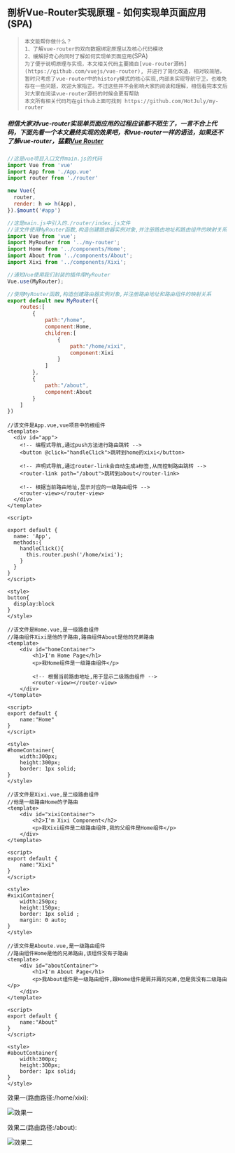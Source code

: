 ## 剖析Vue-Router实现原理 - 如何实现单页面应用(SPA)

> `本文能帮你做什么？`<br/>
> `1、了解vue-router的双向数据绑定原理以及核心代码模块`<br/>
> `2、缓解好奇心的同时了解如何实现单页面应用`(SPA)<br/>
> `为了便于说明原理与实现，本文相关代码主要摘自[vue-router源码](https://github.com/vuejs/vue-router), 并进行了简化改造，相对较简陋，暂时只考虑了vue-router中的history模式的核心实现,内部未实现导航守卫，也难免存在一些问题，欢迎大家指正。不过这些并不会影响大家的阅读和理解，相信看完本文后对大家在阅读vue-router源码的时候会更有帮助`<br/>
> `本文所有相关代码均在github上面可找到 https://github.com/HotJuly/my-router`<br/>

##### 相信大家对vue-router实现单页面应用的过程应该都不陌生了，一言不合上代码，下面先看一个本文最终实现的效果吧，和vue-router一样的语法，如果还不了解vue-router，猛戳[Vue Router](https://router.vuejs.org/zh/)

```javascript
//这是vue项目入口文件main.js的代码
import Vue from 'vue'
import App from './App.vue'
import router from './router'

new Vue({
  router,
  render: h => h(App),
}).$mount('#app')
```

```javascript
//这是main.js中引入的./router/index.js文件
//该文件使用MyRouter函数,构造创建路由器实例对象,并注册路由地址和路由组件的映射关系
import Vue from 'vue';
import MyRouter from '../my-router';
import Home from '../components/Home';
import About from '../components/About';
import Xixi from '../components/Xixi';

//通知Vue使用我们封装的插件库MyRouter
Vue.use(MyRouter);

//使用MyRouter函数,构造创建路由器实例对象,并注册路由地址和路由组件的映射关系
export default new MyRouter({
    routes:[
        {
            path:"/home",
            component:Home,
            children:[
                {
                    path:"/home/xixi",
                    component:Xixi
                }
            ]
        },
        {
            path:"/about",
            component:About
        }
    ]
})
```

```vue
//该文件是App.vue,vue项目中的根组件
<template>
  <div id="app">
    <!-- 编程式导航,通过push方法进行路由跳转 -->
    <button @click="handleClick">跳转到home的xixi</button>
      
    <!-- 声明式导航,通过router-link会自动生成a标签,从而控制路由跳转 -->
    <router-link path="/about">跳转到about</router-link>
      
    <!-- 根据当前路由地址,显示对应的一级路由组件 -->
    <router-view></router-view>
  </div>
</template>

<script>

export default {
  name: 'App',
  methods:{
    handleClick(){
      this.router.push('/home/xixi');
    }
  }
}
</script>

<style>
button{
  display:block
}
</style>
```

```vue
//该文件是Home.vue,是一级路由组件
//路由组件Xixi是他的子路由,路由组件About是他的兄弟路由
<template>
    <div id="homeContainer">
        <h1>I'm Home Page</h1>
        <p>我Home组件是一级路由组件</p>
        
        <!-- 根据当前路由地址,用于显示二级路由组件 -->
        <router-view></router-view>
    </div>
</template>

<script>
export default {
    name:"Home"
}
</script>

<style>
#homeContainer{
    width:300px;
    height:300px;
    border: 1px solid;
}
</style>
```

```vue
//该文件是Xixi.vue,是二级路由组件
//他是一级路由Home的子路由
<template>
    <div id="xixiContainer">
        <h2>I'm Xixi Component</h2>
        <p>我Xixi组件是二级路由组件,我的父组件是Home组件</p>
    </div>
</template>

<script>
export default {
    name:"Xixi"
}
</script>

<style>
#xixiContainer{
    width:250px;
    height:150px;
    border: 1px solid ;
    margin: 0 auto;
}
</style>
```

```vue
//该文件是Aboute.vue,是一级路由组件
//路由组件Home是他的兄弟路由,该组件没有子路由
<template>
    <div id="aboutContainer">
        <h1>I'm About Page</h1>
        <p>我About组件是一级路由组件,跟Home组件是肩并肩的兄弟,但是我没有二级路由</p>
    </div>
</template>

<script>
export default {
    name:"About"
}
</script>

<style>
#aboutContainer{
    width:300px;
    height:300px;
    border: 1px solid;
}
</style>
```

效果一(路由路径:/home/xixi):

![效果一](https://raw.githubusercontent.com/wiki/HotJuly/my-router/xiaoguo1.png)

效果二(路由路径:/about):

![效果二](https://raw.githubusercontent.com/wiki/HotJuly/my-router/xiaoguo2.png)
